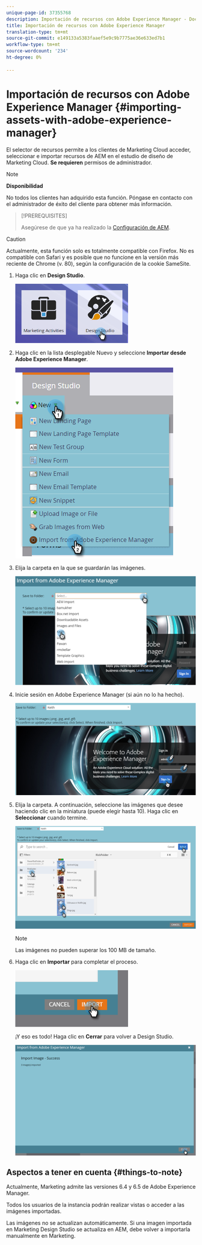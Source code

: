 ```yaml
---
unique-page-id: 37355768
description: Importación de recursos con Adobe Experience Manager - Documentos de marketing - Documentación del producto
title: Importación de recursos con Adobe Experience Manager
translation-type: tm+mt
source-git-commit: e149133a5383faaef5e9c9b7775ae36e633ed7b1
workflow-type: tm+mt
source-wordcount: '234'
ht-degree: 0%

---
```



# Importación de recursos con Adobe Experience Manager {#importing-assets-with-adobe-experience-manager}

El selector de recursos permite a los clientes de Marketing Cloud acceder, seleccionar e importar recursos de AEM en el estudio de diseño de Marketing Cloud. **Se requieren** permisos de administrador.

>[!NOTE]
>
>**Disponibilidad**
>
>No todos los clientes han adquirido esta función. Póngase en contacto con el administrador de éxito del cliente para obtener más información.

>[!PREREQUISITES]
>
>Asegúrese de que ya ha realizado la [Configuración de AEM](https://docs.marketo.com/x/FwPLAQ).

>[!CAUTION]
>
>Actualmente, esta función solo es totalmente compatible con Firefox. No es compatible con Safari y es posible que no funcione en la versión más reciente de Chrome (v. 80), según la configuración de la cookie SameSite.

1. Haga clic en **Design Studio**.

   ![](assets/one-1.png)

1. Haga clic en la lista desplegable Nuevo y seleccione **Importar desde Adobe Experience Manager**.

   ![](assets/two-1.png)

1. Elija la carpeta en la que se guardarán las imágenes.

   ![](assets/three-1.png)

1. Inicie sesión en Adobe Experience Manager (si aún no lo ha hecho).

   ![](assets/four-1.png)

1. Elija la carpeta. A continuación, seleccione las imágenes que desee haciendo clic en la miniatura (puede elegir hasta 10). Haga clic en **Seleccionar** cuando termine.

   ![](assets/five.png)

   >[!NOTE]
   >
   >Las imágenes no pueden superar los 100 MB de tamaño.

1. Haga clic en **Importar** para completar el proceso.

   ![](assets/six-1.png)

   ¡Y eso es todo! Haga clic en **Cerrar** para volver a Design Studio.

   ![](assets/seven-1.png)

## Aspectos a tener en cuenta {#things-to-note}

Actualmente, Marketing admite las versiones 6.4 y 6.5 de Adobe Experience Manager.

Todos los usuarios de la instancia podrán realizar vistas o acceder a las imágenes importadas.

Las imágenes no se actualizan automáticamente. Si una imagen importada en Marketing Design Studio se actualiza en AEM, debe volver a importarla manualmente en Marketing.
